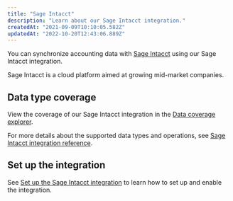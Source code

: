 ```yaml
---
title: "Sage Intacct"
description: "Learn about our Sage Intacct integration."
createdAt: "2021-09-09T10:10:05.582Z"
updatedAt: "2022-10-20T12:43:06.889Z"
---
```


You can synchronize accounting data with <a  class="external" href="https://www.sage.com/en-gb/sage-business-cloud/intacct/" target="_blank">Sage Intacct</a> using our Sage Intacct integration.

Sage Intacct is a cloud platform aimed at growing mid-market companies.

## Data type coverage

View the coverage of our Sage Intacct integration in the <a className="external" href="https://knowledge.codat.io/supported-features/accounting?view=tab-by-integration&integrationKey=knfz" target="_blank">Data coverage explorer</a>.

For more details about the supported data types and operations, see [Sage Intacct integration reference](/sage-intacct-integration-reference).

## Set up the integration

See [Set up the Sage Intacct integration](/integrations/accounting/sage-intacct-setup) to learn how to set up and enable the integration.
